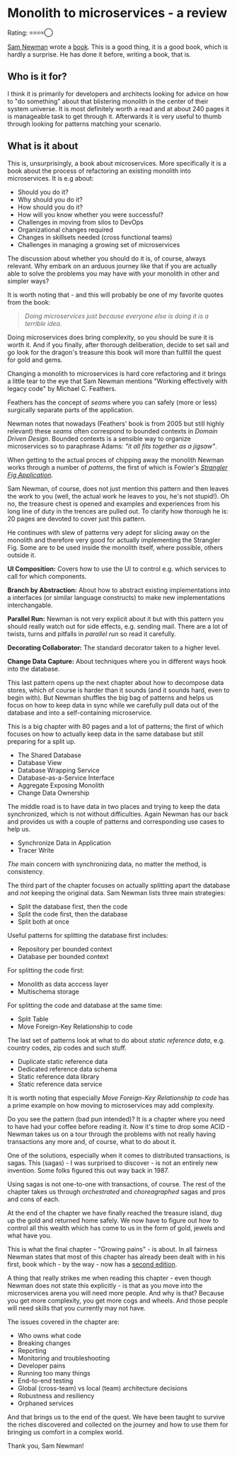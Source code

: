 # Monolith to microservices - a review

Rating: ⍟⍟⍟⍟◯  

[Sam Newman](https://samnewman.io/) wrote a [book](https://samnewman.io/books/monolith-to-microservices/). This is a good thing, it is a good book, which is hardly a surprise. He has done it before, writing a book, that is.

## Who is it for?

I think it is primarily for developers and architects
looking for advice on how to "do something" about that blistering monolith
in the center of their system universe. It is most definitely worth a read and 
at about 240 pages it is manageable task to get through it. Afterwards it
is very useful to thumb through looking for patterns matching your
scenario.

## What is it about

This is, unsurprisingly, a book about microservices. More specifically it is a book about the process of
refactoring an existing monolith into microservices. It is e.g about:

- Should you do it?
- Why should you do it?
- How should you do it?
- How will you know whether you were successful?
- Challenges in moving from silos to DevOps
- Organizational changes required
- Changes in skillsets needed (cross functional teams)
- Challenges in managing a growing set of microservices

The discussion about whether you should do it is, of course, always relevant. Why embark on
an arduous journey like that if you are actually able to solve the problems you
may have with your monolith in other and simpler ways?

It is worth noting that - and this will probably be one of my favorite quotes from the book:

>*Doing microservices just because everyone else is doing it is a terrible idea.*

Doing microservices does bring complexity, so you
should be sure it is worth it.
And if you finally, after thorough deliberation, decide to set sail and go look for the dragon's treasure this book will more than fullfill the quest for gold and gems.

Changing a monolith to microservices is hard core
refactoring and it brings a little tear to the eye that Sam Newman mentions "Working effectively with legacy code" by Michael C. Feathers.

Feathers has the concept of *seams* where you can
safely (more or less) surgically separate parts
of the application.

Newman notes that nowadays (Feathers' book is from 2005 but still highly relevant) these *seams* often
correspond to bounded contexts in *Domain Driven Design*. Bounded contexts is a sensible way to organize microservices so to paraphrase Adams: *"it all fits together as a jigsaw"*.

When getting to the actual proces of chipping away the monolith Newman works through a number of *patterns*, the first of which is Fowler's [*Strangler Fig Application*](https://martinfowler.com/bliki/StranglerFigApplication.html).

Sam Newman, of course, does not just mention this pattern and then leaves the work to you (well, the actual work he leaves to you, he's not stupid!). Oh no, the treasure chest is opened and examples and experiences from his long line of duty in the trences are pulled out. To clarify how thorough he is: 20 pages are devoted to cover just this pattern.

He continues with slew of patterns very adept for slicing away on the monolith
and therefore very good for actually implementing the Strangler Fig. Some are to be used inside the monolith itself, where possible, others outside it.

**UI Composition:** Covers how to use the UI to control e.g. which services to call for
which components.

**Branch by Abstraction:** About how to abstract existing implementations into
a interfaces (or similar language constructs) to make new implementations interchangable.

**Parallel Run:** Newman is not very explicit about it but with this pattern
you should really watch out for side effects, e.g. sending mail. There are a lot of
twists, turns and pitfalls in *parallel run* so read it carefully.

**Decorating Collaborator:** The standard decorator taken to a higher level.

**Change Data Capture:** About techniques where you in different ways hook into the
database.

This last pattern opens up the next chapter about how to decompose data stores, which
of course is harder than it sounds (and it sounds hard, even to begin with). But Newman shuffles
the big bag of patterns and helps us focus on how to keep data in sync while we carefully
pull data out of the database and into a self-containing microservice.

This is a big chapter with 80 pages and a lot of patterns; the first of which
focuses on how to actually keep data in the same database but still preparing for
a split up.

- The Shared Database
- Database View
- Database Wrapping Service
- Database-as-a-Service Interface
- Aggregate Exposing Monolith
- Change Data Ownership

The middle road is to have data in two places and trying to keep the data
synchronized, which is not without difficulties. Again Newman has our
back and provides us with a couple of patterns and corresponding use cases to help us.

- Synchronize Data in Application
- Tracer Write

*The* main concern with synchronizing data, no matter the method, is consistency.

The third part of the chapter focuses on actually splitting apart the database 
and *not* keeping the original data. Sam Newman lists three main strategies:

- Split the database first, then the code
- Split the code first, then the database
- Split both at once

Useful patterns for splitting the database first includes:

- Repository per bounded context
- Database per bounded context

For splitting the code first:

- Monolith as data acccess layer
- Multischema storage

For splitting the code and database at the same time:

- Split Table
- Move Foreign-Key Relationship to code

The last set of patterns look at what to do about *static reference data*, e.g.
country codes, zip codes and such stuff.

- Duplicate static reference data
- Dedicated reference data schema
- Static reference data library
- Static reference data service

It is worth noting that especially *Move Foreign-Key Relationship to code* has a
prime example on how moving to microservices may add complexity.

Do you see the pattern (bad pun intended)? It is a chapter where you need to have had your coffee before reading it. Now it's time to drop some ACID - Newman takes us on a tour through
the problems with not really having transactions any more and, of course, what to do about it.

One of the solutions, especially when it comes to distributed transactions, is sagas. This (sagas) - I was surprised to discover - is not an entirely new invention. Some folks figured this out
way back in 1987.

Using sagas is not one-to-one with transactions, of course. The rest of the chapter takes
us through *orchestrated* and *choreagraphed* sagas and pros and cons of each.

At the end of the chapter we have finally reached the treasure island, dug up the gold and
returned home safely. We now have to figure out how to control all this wealth which
has come to us in the form of gold, jewels and what have you.

This is what the final chapter - "Growing pains" - is about. In all fairness Newman states
that most of this chapter has already been dealt with in his first, book which - by the way - now has
a [second edition](https://samnewman.io/books/building_microservices_2nd_edition/).

A thing that really strikes me when reading this chapter - even though Newman does not state this
explicitly - is that as you move into the microservices arena you will need more people.
And why is that? Because you get more complexity, you get more cogs and wheels. And those
people will need skills that you currently may not have.

The issues covered in the chapter are:

- Who owns what code
- Breaking changes
- Reporting
- Monitoring and troubleshooting
- Developer pains
- Running too many things
- End-to-end testing
- Global (cross-team) vs local (team) architecture decisions
- Robustness and resiliency
- Orphaned services

And that brings us to the end of the quest. We have been taught to survive the riches discovered
and collected on the journey and how to use them for bringing us comfort in a complex world.

Thank you, Sam Newman!
